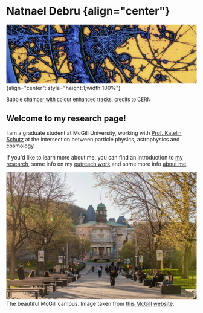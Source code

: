# Natnael Debru {align="center"}


![](./media/particles.jpg "particles"){align="center": style="height:1;width:100%"}
<p style="text-align: left; font-size: small;">
  <a href="https://cds.cern.ch/record/39312" target="_blank">Bubble chamber with colour enhanced tracks, credits to CERN</a>
</p>

## Welcome to my research page!

I am a graduate student at McGill University, working with [Prof. Katelin Schutz](https://katelinschutz.com/) at the intersection between particle physics, astrophysics and cosmology.

If you'd like to learn more about me, you can find an introduction to [my research](./research/index.md), some info on my [outreach work](./outreach/index.md) and some more info [about me](./about/index.md).


[![McGill](./media/mcgill.webp "McGill Campus")](https://en.wikipedia.org/wiki/Crab_Nebula#)
The beautiful McGill campus. Image taken from [this McGill website](https://reporter.mcgill.ca/mcgill-ranks-among-worlds-best-universities-in-qs-rankings-by-subject/).